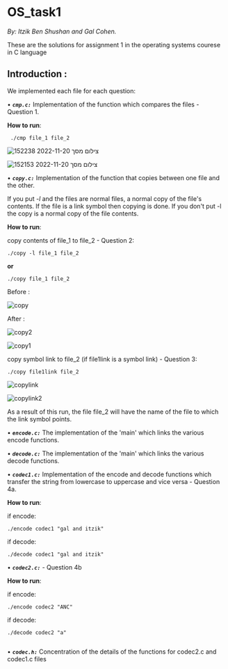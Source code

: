 # OS_task1

_By: Itzik Ben Shushan and Gal Cohen._

These are the solutions for assignment 1 in the operating systems courese in C language

## Introduction : 
We implemented each file for each question:

•	**_`cmp.c:`_** Implementation of the function which compares the files - Question 1.

   **How to run**:

   ```
    ./cmp file_1 file_2
   ```
   ![צילום מסך 2022-11-20 152238](https://user-images.githubusercontent.com/92460450/202904453-e2ced6ee-ebdf-4db9-a083-0e7b0a8f4e3f.jpg)

   ![צילום מסך 2022-11-20 152153](https://user-images.githubusercontent.com/92460450/202904478-135f2db5-ca69-4a3e-8e7c-5bab0f96e90f.jpg)


•	**_`copy.c:`_** Implementation of the function that copies between one file and the other.

If you put _-l_ and the files are normal files, a normal copy of the file's contents. If the file is a link symbol then copying is done.
If you don't put -l the copy is a normal copy of the file contents.

**How to run**:

 copy contents of file_1 to file_2 - Question 2:

  ```
  ./copy -l file_1 file_2 
  ```
   **or**

  ```
  ./copy file_1 file_2
  ```
  
  Before :
  
  ![copy](https://user-images.githubusercontent.com/92460450/202904601-2f81bc02-469e-4c94-9560-4a9b13dfbf87.jpg)

  After :
  
  ![copy2](https://user-images.githubusercontent.com/92460450/202904646-a4cd9bc3-00e8-4524-bd6d-42f22c3a62c6.jpg)

![copy1](https://user-images.githubusercontent.com/92460450/202904692-254f9bed-c245-4dc6-b7d1-8d78ef7935e1.jpg)

  
  
copy symbol link to file_2 (if file1link is a symbol link) - Question 3:

   ```
  ./copy file1link file_2 
   ```
   
   ![copylink](https://user-images.githubusercontent.com/92460450/202904872-f571a81a-4a0b-40d0-b354-90dd2f21bf74.jpg)

![copylink2](https://user-images.githubusercontent.com/92460450/202905008-34c5b40c-9605-4433-b5ad-be0b7712c5cf.jpg)

   
   
As a result of this run, the file file_2 will have the name of the file to which the link symbol points.


•	**_`encode.c:`_** The implementation of the 'main' which links the various encode functions.

•	**_`decode.c:`_** The implementation of the 'main' which links the various decode functions.

•	**_`codec1.c:`_** Implementation of the encode and decode functions which transfer the string from lowercase to uppercase and vice versa - Question 4a.


**How to run**:

if encode:

  ```
  ./encode codec1 "gal and itzik"

  ```
if decode:

```
./decode codec1 "gal and itzik"
```

•	**_`codec2.c:`_** - Question 4b 

**How to run**:

if encode:

 ```
./encode codec2 "ANC"

 ```
 if decode:

 ```
./decode codec2 "a"
  
  ```

•	**_`codec.h:`_** Concentration of the details of the functions for codec2.c and codec1.c files
